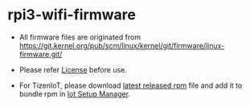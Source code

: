 # rpi3-wifi-firmware

* All firmware files are originated from https://git.kernel.org/pub/scm/linux/kernel/git/firmware/linux-firmware.git/
* Please refer [License](https://github.com/jay4peace/rpi3-wifi-firmware/blob/master/LICENCE.broadcom_bcm43xx) before use.

* For TizenIoT, please download [latest released rpm](https://github.com/jay4peace/rpi3-wifi-firmware/releases) file and add it to bundle rpm in [Iot Setup Manager](https://docs.tizen.org/iot/get-started/rpi3-5.0#flashing-an-sd-card-using-iot-setup-manager).   

